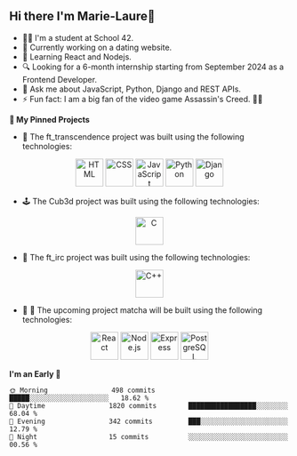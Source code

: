 ## Hi there I'm Marie-Laure👋


- 👩‍🎓 I'm a student at School 42.
- 🔭 Currently working on a dating website.
- 🌱 Learning React and Nodejs.
- 🔍 Looking for a 6-month internship starting from September 2024       as a Frontend Developer.
- 💬 Ask me about JavaScript, Python, Django and REST APIs.
- ⚡ Fun fact: I am a big fan of the video game Assassin's Creed. 🥷🏻


**📌 My Pinned Projects** 

  
- 🏓 The ft_transcendence project was built using the following technologies: 

<div align="center">
  <p>
    <img width="50" src="https://user-images.githubusercontent.com/25181517/192158954-f88b5814-d510-4564-b285-dff7d6400dad.png" alt="HTML" title="HTML"/>
    <img width="50" src="https://user-images.githubusercontent.com/25181517/183898674-75a4a1b1-f960-4ea9-abcb-637170a00a75.png" alt="CSS" title="CSS"/>
    <img width="50" src="https://user-images.githubusercontent.com/25181517/117447155-6a868a00-af3d-11eb-9cfe-245df15c9f3f.png" alt="JavaScript" title="JavaScript"/>
    <img width="50" src="https://user-images.githubusercontent.com/25181517/183423507-c056a6f9-1ba8-4312-a350-19bcbc5a8697.png" alt="Python" title="Python"/>
    <img width="50" src="https://github.com/marwin1991/profile-technology-icons/assets/62091613/9bf5650b-e534-4eae-8a26-8379d076f3b4" alt="Django" title="Django"/>
  </p>
</div>

- 🕹️ The Cub3d project was built using the following technologies: 

 <div align="center">
  <p>
    <img width="50" src="https://user-images.githubusercontent.com/25181517/192106070-46255bcf-65e6-4c6b-a296-bf8d0d8fb2a7.png" alt="C" title="C"/>
   </p>
</div>

- 💬 The ft_irc project was built using the following technologies:

 <div align="center">
  <p>
    <img width="50" src="https://user-images.githubusercontent.com/25181517/192106073-90fffafe-3562-4ff9-a37e-c77a2da0ff58.png" alt="C++" title="C++"/>
  </p>
</div>

- 🚀 💌 The upcoming project matcha will be built using the following technologies:

<div align="center">
  <p>
    <img width="50" src="https://user-images.githubusercontent.com/25181517/183897015-94a058a6-b86e-4e42-a37f-bf92061753e5.png" alt="React" title="React"/>
    <img width="50" src="https://user-images.githubusercontent.com/25181517/183568594-85e280a7-0d7e-4d1a-9028-c8c2209e073c.png" alt="Node.js" title="Node.js"/>
    <img width="50" src="https://user-images.githubusercontent.com/25181517/183859966-a3462d8d-1bc7-4880-b353-e2cbed900ed6.png" alt="Express" title="Express"/>
    <img width="50" src="https://user-images.githubusercontent.com/25181517/117208740-bfb78400-adf5-11eb-97bb-09072b6bedfc.png" alt="PostgreSQL" title="PostgreSQL"/>
  </p>
</div>

**I'm an Early 🐤** 

```text
🌞 Morning                498 commits         █████░░░░░░░░░░░░░░░░░░░░   18.62 % 
🌆 Daytime                1820 commits        █████████████████░░░░░░░░   68.04 % 
🌃 Evening                342 commits         ███░░░░░░░░░░░░░░░░░░░░░░   12.79 % 
🌙 Night                  15 commits          ░░░░░░░░░░░░░░░░░░░░░░░░░   00.56 % 
```
